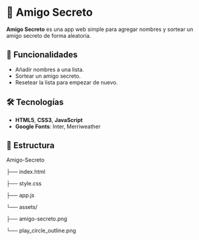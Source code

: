 # 🎁 Amigo Secreto

**Amigo Secreto** es una app web simple para agregar nombres y sortear un amigo secreto de forma aleatoria.

## 🚀 Funcionalidades

- Añadir nombres a una lista.
- Sortear un amigo secreto.
- Resetear la lista para empezar de nuevo.

## 🛠️ Tecnologías

- **HTML5**, **CSS3**, **JavaScript**
- **Google Fonts**: Inter, Merriweather

## 📂 Estructura
Amigo-Secreto

├── index.html 

├── style.css 

├── app.js 

└── assets/

├── amigo-secreto.png 

└── play_circle_outline.png

